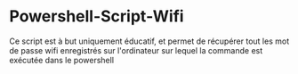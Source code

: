 # Powershell-Script-Wifi
Ce script est à but uniquement éducatif,  et permet de récupérer tout les mot de passe wifi enregistrés sur l'ordinateur sur lequel la commande est exécutée dans le powershell
